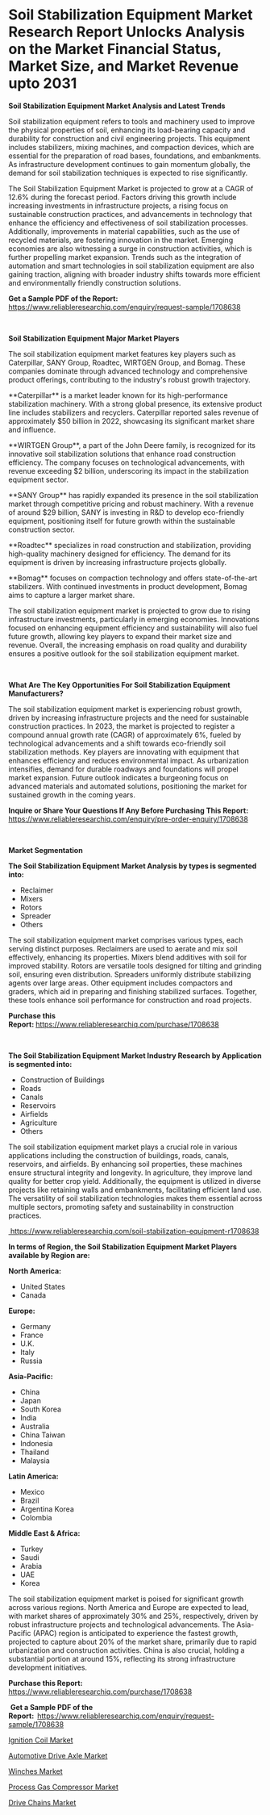 <p><h1>Soil Stabilization Equipment Market Research Report Unlocks Analysis on the Market Financial Status, Market Size, and Market Revenue upto 2031</h1></p><p><strong>Soil Stabilization Equipment Market Analysis and Latest Trends</strong></p>
<p><p>Soil stabilization equipment refers to tools and machinery used to improve the physical properties of soil, enhancing its load-bearing capacity and durability for construction and civil engineering projects. This equipment includes stabilizers, mixing machines, and compaction devices, which are essential for the preparation of road bases, foundations, and embankments. As infrastructure development continues to gain momentum globally, the demand for soil stabilization techniques is expected to rise significantly.</p><p>The Soil Stabilization Equipment Market is projected to grow at a CAGR of 12.6% during the forecast period. Factors driving this growth include increasing investments in infrastructure projects, a rising focus on sustainable construction practices, and advancements in technology that enhance the efficiency and effectiveness of soil stabilization processes. Additionally, improvements in material capabilities, such as the use of recycled materials, are fostering innovation in the market. Emerging economies are also witnessing a surge in construction activities, which is further propelling market expansion. Trends such as the integration of automation and smart technologies in soil stabilization equipment are also gaining traction, aligning with broader industry shifts towards more efficient and environmentally friendly construction solutions.</p></p>
<p><strong>Get a Sample PDF of the Report:&nbsp;</strong> <a href="https://www.reliableresearchiq.com/enquiry/request-sample/1708638?utm_campaign=1578&utm_medium=2&utm_source=Github&utm_content=ia&utm_term=21102024&utm_id=soil-stabilization-equipment">https://www.reliableresearchiq.com/enquiry/request-sample/1708638</a></p>
<p>&nbsp;</p>
<p><strong>Soil Stabilization Equipment Major Market Players</strong></p>
<p><p>The soil stabilization equipment market features key players such as Caterpillar, SANY Group, Roadtec, WIRTGEN Group, and Bomag. These companies dominate through advanced technology and comprehensive product offerings, contributing to the industry's robust growth trajectory.</p><p>**Caterpillar** is a market leader known for its high-performance stabilization machinery. With a strong global presence, its extensive product line includes stabilizers and recyclers. Caterpillar reported sales revenue of approximately $50 billion in 2022, showcasing its significant market share and influence.</p><p>**WIRTGEN Group**, a part of the John Deere family, is recognized for its innovative soil stabilization solutions that enhance road construction efficiency. The company focuses on technological advancements, with revenue exceeding $2 billion, underscoring its impact in the stabilization equipment sector.</p><p>**SANY Group** has rapidly expanded its presence in the soil stabilization market through competitive pricing and robust machinery. With a revenue of around $29 billion, SANY is investing in R&D to develop eco-friendly equipment, positioning itself for future growth within the sustainable construction sector.</p><p>**Roadtec** specializes in road construction and stabilization, providing high-quality machinery designed for efficiency. The demand for its equipment is driven by increasing infrastructure projects globally.</p><p>**Bomag** focuses on compaction technology and offers state-of-the-art stabilizers. With continued investments in product development, Bomag aims to capture a larger market share.</p><p>The soil stabilization equipment market is projected to grow due to rising infrastructure investments, particularly in emerging economies. Innovations focused on enhancing equipment efficiency and sustainability will also fuel future growth, allowing key players to expand their market size and revenue. Overall, the increasing emphasis on road quality and durability ensures a positive outlook for the soil stabilization equipment market.</p></p>
<p>&nbsp;</p>
<p><strong>What Are The Key Opportunities For Soil Stabilization Equipment Manufacturers?</strong></p>
<p><p>The soil stabilization equipment market is experiencing robust growth, driven by increasing infrastructure projects and the need for sustainable construction practices. In 2023, the market is projected to register a compound annual growth rate (CAGR) of approximately 6%, fueled by technological advancements and a shift towards eco-friendly soil stabilization methods. Key players are innovating with equipment that enhances efficiency and reduces environmental impact. As urbanization intensifies, demand for durable roadways and foundations will propel market expansion. Future outlook indicates a burgeoning focus on advanced materials and automated solutions, positioning the market for sustained growth in the coming years.</p></p>
<p><strong>Inquire or Share Your Questions If Any Before Purchasing This Report:</strong> <a href="https://www.reliableresearchiq.com/enquiry/pre-order-enquiry/1708638?utm_campaign=1578&utm_medium=2&utm_source=Github&utm_content=ia&utm_term=21102024&utm_id=soil-stabilization-equipment">https://www.reliableresearchiq.com/enquiry/pre-order-enquiry/1708638</a></p>
<p>&nbsp;</p>
<p><strong>Market Segmentation</strong></p>
<p><strong>The Soil Stabilization Equipment Market Analysis by types is segmented into:</strong></p>
<p><ul><li>Reclaimer</li><li>Mixers</li><li>Rotors</li><li>Spreader</li><li>Others</li></ul></p>
<p><p>The soil stabilization equipment market comprises various types, each serving distinct purposes. Reclaimers are used to aerate and mix soil effectively, enhancing its properties. Mixers blend additives with soil for improved stability. Rotors are versatile tools designed for tilting and grinding soil, ensuring even distribution. Spreaders uniformly distribute stabilizing agents over large areas. Other equipment includes compactors and graders, which aid in preparing and finishing stabilized surfaces. Together, these tools enhance soil performance for construction and road projects.</p></p>
<p><strong>Purchase this Report:&nbsp;</strong><a href="https://www.reliableresearchiq.com/purchase/1708638?utm_campaign=1578&utm_medium=2&utm_source=Github&utm_content=ia&utm_term=21102024&utm_id=soil-stabilization-equipment">https://www.reliableresearchiq.com/purchase/1708638</a></p>
<p>&nbsp;</p>
<p><strong>The Soil Stabilization Equipment Market Industry Research by Application is segmented into:</strong></p>
<p><ul><li>Construction of Buildings</li><li>Roads</li><li>Canals</li><li>Reservoirs</li><li>Airfields</li><li>Agriculture</li><li>Others</li></ul></p>
<p><p>The soil stabilization equipment market plays a crucial role in various applications including the construction of buildings, roads, canals, reservoirs, and airfields. By enhancing soil properties, these machines ensure structural integrity and longevity. In agriculture, they improve land quality for better crop yield. Additionally, the equipment is utilized in diverse projects like retaining walls and embankments, facilitating efficient land use. The versatility of soil stabilization technologies makes them essential across multiple sectors, promoting safety and sustainability in construction practices.</p></p>
<p><a href="https://www.reliableresearchiq.com/soil-stabilization-equipment-r1708638?utm_campaign=1578&utm_medium=2&utm_source=Github&utm_content=ia&utm_term=21102024&utm_id=soil-stabilization-equipment">&nbsp;https://www.reliableresearchiq.com/soil-stabilization-equipment-r1708638</a></p>
<p><strong>In terms of Region, the Soil Stabilization Equipment Market Players available by Region are:</strong></p>
<p>
    <p> <strong> North America: </strong>
        <ul>
            <li>United States</li>
            <li>Canada</li>
        </ul>
        </p> 
    <p> <strong> Europe: </strong>
        <ul>
            <li>Germany</li>
            <li>France</li>
            <li>U.K.</li>
            <li>Italy</li>
            <li>Russia</li>
        </ul>
        </p> 
    <p> <strong> Asia-Pacific: </strong>
        <ul>
            <li>China</li>
            <li>Japan</li>
            <li>South Korea</li>
            <li>India</li>
            <li>Australia</li>
            <li>China Taiwan</li>
            <li>Indonesia</li>
            <li>Thailand</li>
            <li>Malaysia</li>
        </ul>
        </p> 
    <p> <strong> Latin America: </strong>
        <ul>
            <li>Mexico</li>
            <li>Brazil</li>
            <li>Argentina Korea</li>
            <li>Colombia</li>
        </ul>
        </p> 
    <p> <strong> Middle East & Africa: </strong>
        <ul>
            <li>Turkey</li>
            <li>Saudi</li>
            <li>Arabia</li>
            <li>UAE</li>
            <li>Korea</li>
        </ul>
    </p>
    </p>
<p><p>The soil stabilization equipment market is poised for significant growth across various regions. North America and Europe are expected to lead, with market shares of approximately 30% and 25%, respectively, driven by robust infrastructure projects and technological advancements. The Asia-Pacific (APAC) region is anticipated to experience the fastest growth, projected to capture about 20% of the market share, primarily due to rapid urbanization and construction activities. China is also crucial, holding a substantial portion at around 15%, reflecting its strong infrastructure development initiatives.</p></p>
<p><strong>Purchase this Report: </strong><a href="https://www.reliableresearchiq.com/purchase/1708638?utm_campaign=1578&utm_medium=2&utm_source=Github&utm_content=ia&utm_term=21102024&utm_id=soil-stabilization-equipment">https://www.reliableresearchiq.com/purchase/1708638</a></p>
<p>&nbsp;<strong>Get a Sample PDF of the Report:&nbsp;&nbsp;</strong><a href="https://www.reliableresearchiq.com/enquiry/request-sample/1708638?utm_campaign=1578&utm_medium=2&utm_source=Github&utm_content=ia&utm_term=21102024&utm_id=soil-stabilization-equipment">https://www.reliableresearchiq.com/enquiry/request-sample/1708638</a></p>
<p><strong></strong></p>
<p><p><a href="https://www.linkedin.com/pulse/navigating-ignition-coil-market-expert-analysis-forecast-period-zg2df?utm_campaign=1578&utm_medium=2&utm_source=Github&utm_content=ia&utm_term=21102024&utm_id=soil-stabilization-equipment">Ignition Coil Market</a></p><p><a href="https://www.linkedin.com/pulse/automotive-drive-axle-market-trends-detailed-study-its-segmentation-zgvhf?utm_campaign=1578&utm_medium=2&utm_source=Github&utm_content=ia&utm_term=21102024&utm_id=soil-stabilization-equipment">Automotive Drive Axle Market</a></p><p><a href="https://www.linkedin.com/pulse/evaluating-winches-market-trends-growth-opportunities-region-qg94f?utm_campaign=1578&utm_medium=2&utm_source=Github&utm_content=ia&utm_term=21102024&utm_id=soil-stabilization-equipment">Winches Market</a></p><p><a href="https://www.linkedin.com/pulse/process-gas-compressor-industry-sector-new-technologies-market-cwurf?utm_campaign=1578&utm_medium=2&utm_source=Github&utm_content=ia&utm_term=21102024&utm_id=soil-stabilization-equipment">Process Gas Compressor Market</a></p><p><a href="https://www.linkedin.com/pulse/global-perspectives-drive-chains-market-trends-forecast-2024-sa2sf?utm_campaign=1578&utm_medium=2&utm_source=Github&utm_content=ia&utm_term=21102024&utm_id=soil-stabilization-equipment">Drive Chains Market</a></p></p>
